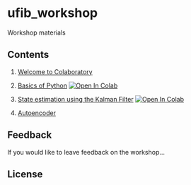 # ufib_workshop

Workshop materials

## Contents

1. [Welcome to Colaboratory](https://colab.research.google.com/notebooks/intro.ipynb)
2. [Basics of Python](https://github.com/bgt-pat/ufib_workshop/blob/main/notebooks/support_content/01-Introduction_to_pyplot.ipynb) [![Open In Colab](https://colab.research.google.com/assets/colab-badge.svg)](https://colab.research.google.com/github/bgt-pat/ufib_workshop/blob/main/notebooks/support_content/01-Introduction_to_pyplot.ipynb)
3. [State estimation using the Kalman Filter](/notebooks/state_estimation.ipynb) [![Open In Colab](https://colab.research.google.com/assets/colab-badge.svg)](https://colab.research.google.com/github/bgt-pat/ufib_workshop/blob/main/notebooks/state_estimation.ipynb)

4. [Autoencoder](notebooks/Workshop_Denoising%20AE.ipynb)

## Feedback

If you would like to leave feedback on the workshop...

## License

